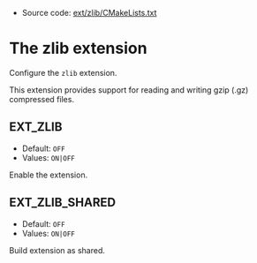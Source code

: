 <!-- This is auto-generated file. -->
* Source code: [ext/zlib/CMakeLists.txt](https://github.com/petk/php-build-system/blob/master/cmake/ext/zlib/CMakeLists.txt)

# The zlib extension

Configure the `zlib` extension.

This extension provides support for reading and writing gzip (.gz) compressed
files.

## EXT_ZLIB

* Default: `OFF`
* Values: `ON|OFF`

Enable the extension.

## EXT_ZLIB_SHARED

* Default: `OFF`
* Values: `ON|OFF`

Build extension as shared.

